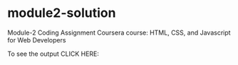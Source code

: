 # module2-solution
Module-2 Coding Assignment
Coursera course: HTML, CSS, and Javascript for Web Developers

To see the output CLICK HERE:

